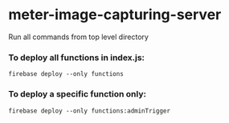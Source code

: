 # meter-image-capturing-server

Run all commands from top level directory

### To deploy all functions in index.js:
```
firebase deploy --only functions
```

### To deploy a specific function only:
```
firebase deploy --only functions:adminTrigger
```